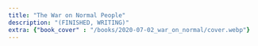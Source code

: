```yaml
---
title: "The War on Normal People"
description: "(FINISHED, WRITING)"
extra: {"book_cover" : "/books/2020-07-02_war_on_normal/cover.webp"}
---
```

